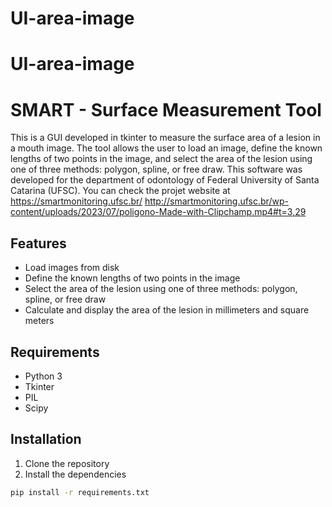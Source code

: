 # UI-area-image

# UI-area-image

# SMART - Surface Measurement Tool

This is a GUI developed in tkinter to measure the surface area of a lesion in a mouth image. The tool allows the user to load an image, define the known lengths of two points in the image, and select the area of the lesion using one of three methods: polygon, spline, or free draw. This software was developed for the department of odontology of Federal University of Santa Catarina (UFSC).
You can check the projet website at https://smartmonitoring.ufsc.br/
http://smartmonitoring.ufsc.br/wp-content/uploads/2023/07/poligono-Made-with-Clipchamp.mp4#t=3,29

## Features

* Load images from disk
* Define the known lengths of two points in the image
* Select the area of the lesion using one of three methods: polygon, spline, or free draw
* Calculate and display the area of the lesion in millimeters and square meters

## Requirements

* Python 3
* Tkinter
* PIL
* Scipy

## Installation

1. Clone the repository
2. Install the dependencies

```bash
pip install -r requirements.txt